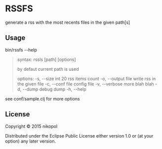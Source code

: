 # RSSFS

generate a rss with the most recents files in the given path[s]

## Usage

bin/rssfs --help

> syntax:
> rssls [path] [options]
>
> by defaut current path is used
>
> options:
>   -s, --size int     20  rss items count
>   -o, --output file      write rss in the given file
>   -c, --conf file        config file
>   -v, --verbose          more blah blah
>   -d, --dump             debug dump
>   -h, --help

see conf/sample.clj for more options

## License

Copyright © 2015 nikopol

Distributed under the Eclipse Public License either version 1.0 or (at
your option) any later version.

